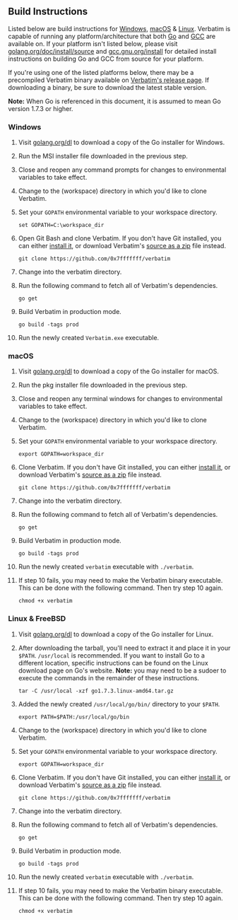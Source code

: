 ## Build Instructions


Listed below are build instructions for [Windows](#windows), [macOS](#macos) & [Linux](#linux). Verbatim is capable of running any platform/architecture that both [Go](https://golang.org) and [GCC](https://gcc.gnu.org) are available on. If your platform isn't listed below, please visit [golang.org/doc/install/source](https://golang.org/doc/install/source) and [gcc.gnu.org/install](https://gcc.gnu.org/install/) for detailed install instructions on building Go and GCC from source for your platform.

If you're using one of the listed platforms below, there may be a precompiled Verbatim binary available on [Verbatim's release page](https://github.com/0x7fffffff/verbatim/releases). If downloading a binary, be sure to download the latest stable version.

**Note:** When Go is referenced in this document, it is assumed to mean Go version 1.7.3 or higher.

### Windows

1. Visit [golang.org/dl](https://golang.org/dl) to download a copy of the Go installer for Windows.
2. Run the MSI installer file downloaded in the previous step.
3. Close and reopen any command prompts for changes to environmental variables to take effect.
4. Change to the (workspace) directory in which you'd like to clone Verbatim.
5. Set your `GOPATH` environmental variable to your workspace directory.

	```batchfile
	set GOPATH=C:\workspace_dir
	```
6. Open Git Bash and clone Verbatim. If you don't have Git installed, you can either [install it](https://git-scm.com/download/), or download Verbatim's [source as a zip](https://github.com/0x7fffffff/verbatim/archive/master.zip) file instead.

	```shell
	git clone https://github.com/0x7fffffff/verbatim
	```

7. Change into the verbatim directory.
8. Run the following command to fetch all of Verbatim's dependencies.

	```shell
	go get
	```

9. Build Verbatim in production mode.

	```shell
	go build -tags prod
	```
10. Run the newly created `Verbatim.exe` executable.


### macOS

1. Visit [golang.org/dl](https://golang.org/dl/) to download a copy of the Go installer for macOS.
2. Run the pkg installer file downloaded in the previous step.
3. Close and reopen any terminal windows for changes to environmental variables to take effect.
4. Change to the (workspace) directory in which you'd like to clone Verbatim.
5. Set your `GOPATH` environmental variable to your workspace directory.
	
	```shell
	export GOPATH=workspace_dir
	```

6. Clone Verbatim. If you don't have Git installed, you can either [install it](https://git-scm.com/download/), or download Verbatim's [source as a zip](https://github.com/0x7fffffff/verbatim/archive/master.zip) file instead.

	```shell
	git clone https://github.com/0x7fffffff/verbatim
	```

7. Change into the verbatim directory.
8. Run the following command to fetch all of Verbatim's dependencies.

	```shell
	go get
	```

9. Build Verbatim in production mode.

	```shell
	go build -tags prod
	```

10. Run the newly created `verbatim` executable with `./verbatim`.
11. If step 10 fails, you may need to make the Verbatim binary executable. This can be done with the following command. Then try step 10 again.

	```shell
	chmod +x verbatim
	```


### Linux & FreeBSD

1. Visit [golang.org/dl](https://golang.org/dl/) to download a copy of the Go installer for Linux.
2. After downloading the tarball, you'll need to extract it and place it in your `$PATH`. `/usr/local` is recommended. If you want to install Go to a different location, specific instructions can be found on the Linux download page on Go's website. **Note:** you may need to be a sudoer to execute the commands in the remainder of these instructions.

	```shell
	tar -C /usr/local -xzf go1.7.3.linux-amd64.tar.gz
	```
3. Added the newly created `/usr/local/go/bin/` directory to your `$PATH`.
	
	```shell
	export PATH=$PATH:/usr/local/go/bin
	```

4. Change to the (workspace) directory in which you'd like to clone Verbatim.
5. Set your `GOPATH` environmental variable to your workspace directory.
	
	```shell
	export GOPATH=workspace_dir
	```

6. Clone Verbatim. If you don't have Git installed, you can either [install it](https://git-scm.com/download/), or download Verbatim's [source as a zip](https://github.com/0x7fffffff/verbatim/archive/master.zip) file instead.

	```shell
	git clone https://github.com/0x7fffffff/verbatim
	```

7. Change into the verbatim directory.
8. Run the following command to fetch all of Verbatim's dependencies.

	```shell
	go get
	```

9. Build Verbatim in production mode.

	```shell
	go build -tags prod
	```

10. Run the newly created `verbatim` executable with `./verbatim`.
11. If step 10 fails, you may need to make the Verbatim binary executable. This can be done with the following command. Then try step 10 again.

	```shell
	chmod +x verbatim
	```
